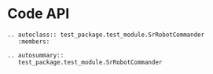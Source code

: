 # Code API

```eval_rst
.. autoclass:: test_package.test_module.SrRobotCommander
   :members:
```

```eval_rst
.. autosummary::
   test_package.test_module.SrRobotCommander
```
